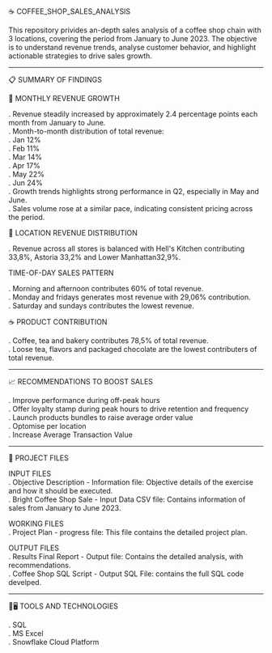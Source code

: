 ☕ COFFEE_SHOP_SALES_ANALYSIS

This repository privides an-depth sales analysis of a coffee shop chain with 3 locations, covering the period from January to June 2023. The objective is to understand revenue trends, analyse customer behavior, and highlight actionable strategies to drive sales growth. 
______________________________________________________________________________________________________________________________________________________________________________________________________________________________________________________________________________

📋 SUMMARY OF FINDINGS 

📆 MONTHLY REVENUE GROWTH

. Revenue steadily increased by approximately 2.4 percentage points each month from January to June.                                                                   
. Month-to-month distribution of total revenue:                                                           
            . Jan 12%                                                                             
            . Feb 11%                                                                             
            . Mar 14%                                                                
            . Apr 17%                                 
            . May 22%  
            . Jun 24%                                                                       
. Growth trends highlights strong performance in Q2, especially in May and June.                                                 
. Sales volume rose at a similar pace, indicating consistent pricing across the period.

📍 LOCATION REVENUE DISTRIBUTION

. Revenue across all stores is balanced with Hell's Kitchen contributing 33,8%, Astoria 33,2% and Lower Manhattan32,9%.

TIME-OF-DAY SALES PATTERN 

. Morning and afternoon contributes 60% of total revenue.                                                                                      
. Monday and fridays generates most revenue with 29,06% contribution.                                                                                  
. Saturday and sundays contributes the lowest revenue.

☕ PRODUCT CONTRIBUTION  

. Coffee, tea and bakery contributes 78,5% of total revenue.                                                 
. Loose tea, flavors and packaged chocolate are the lowest contributers of total revenue.
________________________________________________________________________________________________________________________________________________________________________

📈 RECOMMENDATIONS TO BOOST SALES

. Improve performance during off-peak hours                                                                                            
. Offer loyalty stamp during peak hours to drive retention and frequency                                                                                  
. Launch products bundles to raise average order value                                                                                               
. Optomise per location                                                                                                                   
. Increase Average Transaction Value                                                                                                                                                                                                               
___________________________________________________________________________________________________________________________________________________________________________

📂 PROJECT FILES                                                                            

INPUT FILES                                                                                                              
   . Objective Description - Information file: Objective details of the exercise and how it should be executed.                                                               
   . Bright Coffee Shop Sale - Input Data CSV file: Contains information of sales from January to June 2023.                                  

WORKING FILES                                                                                                                                                       
   . Project Plan - progress file: This file contains the detailed project plan.                                                                                                            

OUTPUT FILES                                                                                                                                                  
   . Results Final Report - Output file: Contains the detailed analysis, with recommendations.                                                         
   . Coffee Shop SQL Script - Output SQL File: contains the full SQL code develped.                                                                                        
______________________________________________________________________________________________________________________________________________________________________________

🔨🖥️ TOOLS AND TECHNOLOGIES                                                                                     

. SQL                                                                                                   
. MS Excel                                                                                                 
. Snowflake Cloud Platform                                                                                         


   
